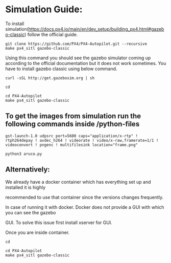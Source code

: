 # Simulation Guide:

To install simulation(https://docs.px4.io/main/en/dev_setup/building_px4.html#gazebo-classic) follow the official guide.

```
git clone https://github.com/PX4/PX4-Autopilot.git --recursive
make px4_sitl gazebo-classic
```
Using this command you should see the gazebo simulator coming up according to the official
documentation but it does not work sometimes. You have to install gazebo classic using below
command.

```
curl -sSL http://get.gazebosim.org | sh
```
```
cd
```
```
cd PX4-Autopilot
make px4_sitl gazebo-classic
```
## To get the images from simulation run the following commands inside /python-files
```
gst-launch-1.0 udpsrc port=5600 caps="application/x-rtp" ! rtph264depay ! avdec_h264 ! videorate ! video/x-raw,framerate=1/1 ! videoconvert ! pngenc ! multifilesink location="frame.png"

python3 aruco.py
```
## Alternatively:

We already have a docker container which has everything set up and installed it is highly

recommended to use that container since the versions changes frequently.

In case of running it with docker. Docker does not provide a GUI with which you can see the gazebo

GUI. To solve this issue first install xserver for GUI.

Once you are inside container.

```
cd
```
```
cd PX4-Autopilot
make px4_sitl gazebo-classic
```
